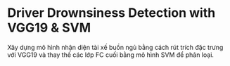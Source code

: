 # Driver Drownsiness Detection with VGG19 & SVM
Xây dựng mô hình nhận diện tài xế buồn ngủ bằng cách rút trích đặc trưng với VGG19 và thay thế các lớp FC cuối bằng mô hình SVM để phân loại.
